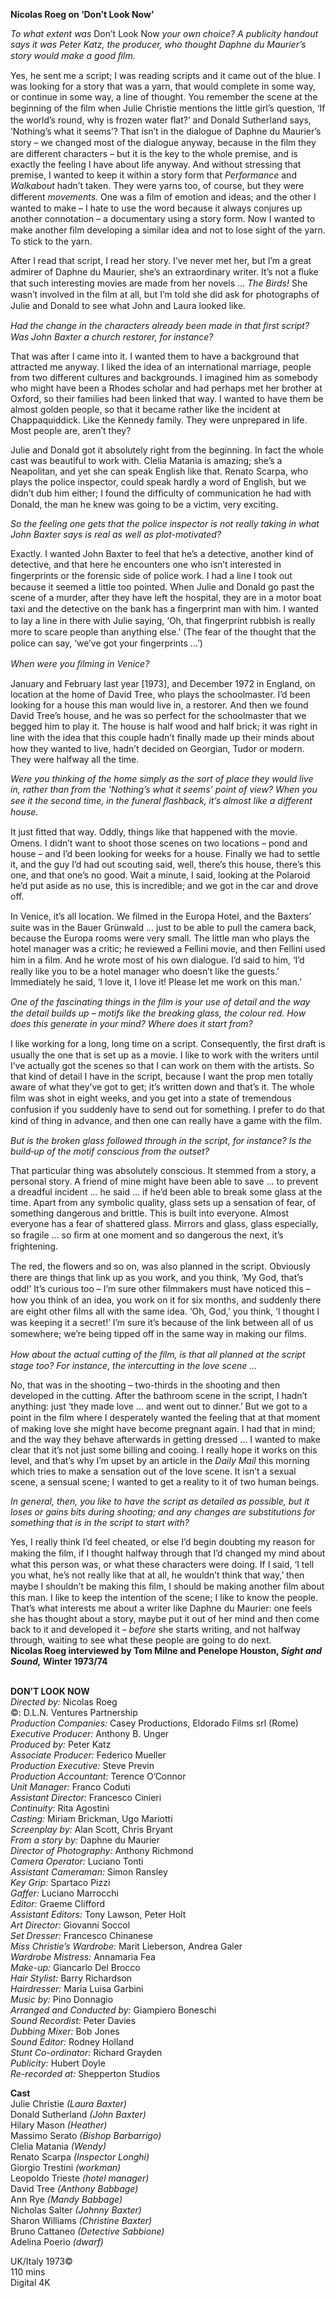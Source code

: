 
**Nicolas Roeg on ‘Don’t Look Now’**

_To what extent was_ Don’t Look Now _your own choice? A publicity handout says it was Peter Katz, the producer, who thought Daphne du Maurier’s story would make a good ﬁlm._

Yes, he sent me a script; I was reading scripts and it came out of the blue. I was looking for a story that was a yarn, that would complete in some way, or continue in some way, a line of thought. You remember the scene at the beginning of the ﬁlm when Julie Christie mentions the little girl’s question, ‘If the world’s round, why is frozen water ﬂat?’ and Donald Sutherland says, ‘Nothing’s what it seems’? That isn’t in the dialogue of Daphne du Maurier’s story – we changed most of the dialogue anyway, because in the ﬁlm they are different characters – but it is the key to the whole premise, and is exactly the feeling I have about life anyway. And without stressing that premise, I wanted to keep it within a story form that _Performance_ and _Walkabout_ hadn’t taken. They were yarns too, of course, but they were different _movements._ One was a ﬁlm of emotion and ideas; and the other I wanted to make – I hate to use the word because it always conjures up another connotation – a documentary using a story form. Now I wanted to make another ﬁlm developing a similar idea and not to lose sight of the yarn. To stick to the yarn.

After I read that script, I read her story. I’ve never met her, but I’m a great admirer of Daphne du Maurier, she’s an extraordinary writer. It’s not a ﬂuke that such interesting movies are made from her novels … _The Birds!_ She wasn’t involved in the ﬁlm at all, but I’m told she did ask for photographs of Julie and Donald to see what John and Laura looked like.

_Had the change in the characters already been made in that ﬁrst script? Was John Baxter a church restorer, for instance?_

That was after I came into it. I wanted them to have a background that attracted me anyway. I liked the idea of an international marriage, people from two different cultures and backgrounds. I imagined him as somebody who might have been a Rhodes scholar and had perhaps met her brother at Oxford, so their families had been linked that way. I wanted to have them be almost golden people, so that it became rather like the incident at Chappaquiddick. Like the Kennedy family. They were unprepared in life. Most people are, aren’t they?

Julie and Donald got it absolutely right from the beginning. In fact the whole cast was beautiful to work with. Clelia Matania is amazing; she’s a Neapolitan, and yet she can speak English like that. Renato Scarpa, who plays the police inspector, could speak hardly a word of English, but we didn’t dub him either; I found the difﬁculty of communication he had with Donald, the man he knew was going to be a victim, very exciting.

_So the feeling one gets that the police inspector is not really taking in what John Baxter says is real as well as plot-motivated?_

Exactly. I wanted John Baxter to feel that he’s a detective, another kind of detective, and that here he encounters one who isn’t interested in ﬁngerprints or the forensic side of police work. I had a line I took out because it seemed a little too pointed. When Julie and Donald go past the scene of a murder, after they have left the hospital, they are in a motor boat taxi and the detective on the bank has a ﬁngerprint man with him. I wanted to lay a line in there with Julie saying, ‘Oh, that ﬁngerprint rubbish is really more to scare people than anything else.’ (The fear of the thought that the police can say, ‘we’ve got your ﬁngerprints …’)

_When were you ﬁlming in Venice?_

January and February last year [1973], and December 1972 in England, on location at the home of David Tree, who plays the schoolmaster. I’d been looking for a house this man would live in, a restorer. And then we found David Tree’s house, and he was so perfect for the schoolmaster that we begged him to play it. The house is half wood and half brick; it was right in line with the idea that this couple hadn’t ﬁnally made up their minds about how they wanted to live, hadn’t decided on Georgian, Tudor or modern. They were halfway all the time.

_Were you thinking of the home simply as the sort of place they would live in, rather than from the ‘Nothing’s what it seems’ point of view? When you see it the second time, in the funeral ﬂashback, it’s almost like a different house._

It just ﬁtted that way. Oddly, things like that happened with the movie. Omens. I didn’t want to shoot those scenes on two locations – pond and house – and I’d been looking for weeks for a house. Finally we had to settle it, and the guy I’d had out scouting said, well, there’s this house, there’s this one, and that one’s no good. Wait a minute, I said, looking at the Polaroid he’d put aside as no use, this is incredible; and we got in the car and drove off.

In Venice, it’s all location. We ﬁlmed in the Europa Hotel, and the Baxters’ suite was in the Bauer Grünwald … just to be able to pull the camera back, because the Europa rooms were very small. The little man who plays the hotel manager was a critic; he reviewed a Fellini movie, and then Fellini used him in a ﬁlm. And he wrote most of his own dialogue. I’d said to him, ‘I’d really like you to be a hotel manager who doesn’t like the guests.’ Immediately he said, ‘I love it, I love it! Please let me work on this man.’

_One of the fascinating things in the ﬁlm is your use of detail and the way the detail builds up – motifs like the breaking glass, the colour red. How does this generate in your mind? Where does it start from?_

I like working for a long, long time on a script. Consequently, the ﬁrst draft is usually the one that is set up as a movie. I like to work with the writers until I’ve actually got the scenes so that I can work on them with the artists. So that kind of detail I have in the script, because I want the prop men totally aware of what they’ve got to get; it’s written down and that’s it. The whole ﬁlm was shot in eight weeks, and you get into a state of tremendous confusion if you suddenly have to send out for something. I prefer to do that kind of thing in advance, and then one can really have a game with the ﬁlm.

_But is the broken glass followed through in the script, for instance? Is the build‑up of the motif conscious from the outset?_

That particular thing was absolutely conscious. It stemmed from a story, a personal story. A friend of mine might have been able to save … to prevent a dreadful incident … he said … if he’d been able to break some glass at the time. Apart from any symbolic quality, glass sets up a sensation of fear, of something dangerous and brittle. This is built into everyone. Almost everyone has a fear of shattered glass. Mirrors and glass, glass especially, so fragile … so ﬁrm at one moment and so dangerous the next, it’s frightening.

The red, the ﬂowers and so on, was also planned in the script. Obviously there are things that link up as you work, and you think, ‘My God, that’s odd!’ It’s curious too – I’m sure other ﬁlmmakers must have noticed this – how you think of an idea, you work on it for six months, and suddenly there are eight other ﬁlms all with the same idea. ‘Oh, God,’ you think, ‘I thought I was keeping it a secret!’ I’m sure it’s because of the link between all of us somewhere; we’re being tipped off in the same way in making our ﬁlms.

_How about the actual cutting of the ﬁlm, is that all planned at the script stage too? For instance, the intercutting in the love scene …_

No, that was in the shooting – two-thirds in the shooting and then developed in the cutting. After the bathroom scene in the script, I hadn’t anything: just ‘they made love … and went out to dinner.’ But we got to a point in the ﬁlm where I desperately wanted the feeling that at that moment of making love she might have become pregnant again. I had that in mind; and the way they behave afterwards in getting dressed … I wanted to make clear that it’s not just some billing and cooing. I really hope it works on this level, and that’s why I’m upset by an article in the _Daily Mail_ this morning which tries to make a sensation out of the love scene. It isn’t a sexual scene, a sensual scene; I wanted to get a reality to it of two human beings.

_In general, then, you like to have the script as detailed as possible, but it loses or gains bits during shooting; and any changes are substitutions for something that is in the script to start with?_

Yes, I really think I’d feel cheated, or else I’d begin doubting my reason for making the ﬁlm, if I thought halfway through that I’d changed my mind about what this person was, or what these characters were doing. If I said, ‘I tell you what, he’s not really like that at all, he wouldn’t think that way,’ then maybe I shouldn’t be making this ﬁlm, I should be making another ﬁlm about this man. I like to keep the intention of the scene; I like to know the people. That’s what interests me about a writer like Daphne du Maurier: one feels she has thought about a story, maybe put it out of her mind and then come back to it and developed it – _before_ she starts writing, and not halfway through, waiting to see what these people are going to do next.  
**Nicolas Roeg interviewed by Tom Milne and Penelope Houston, _Sight and Sound,_ Winter 1973/74**
<br><br>

**DON’T LOOK NOW**  
_Directed by:_ Nicolas Roeg  
©: D.L.N. Ventures Partnership  
_Production Companies:_ Casey Productions, Eldorado Films srl (Rome)  
_Executive Producer:_ Anthony B. Unger  
_Produced by:_ Peter Katz  
_Associate Producer:_ Federico Mueller  
_Production Executive:_ Steve Previn  
_Production Accountant:_ Terence O’Connor  
_Unit Manager:_ Franco Coduti  
_Assistant Director:_ Francesco Cinieri  
_Continuity:_ Rita Agostini  
_Casting:_ Miriam Brickman, Ugo Mariotti  
_Screenplay by:_ Alan Scott, Chris Bryant  
_From a story by:_ Daphne du Maurier  
_Director of Photography:_ Anthony Richmond  
_Camera Operator:_ Luciano Tonti  
_Assistant Cameraman:_ Simon Ransley  
_Key Grip:_ Spartaco Pizzi  
_Gaffer:_ Luciano Marrocchi  
_Editor:_ Graeme Clifford  
_Assistant Editors:_ Tony Lawson, Peter Holt  
_Art Director:_ Giovanni Soccol  
_Set Dresser:_ Francesco Chinanese  
_Miss Christie’s Wardrobe:_ Marit Lieberson, Andrea Galer  
_Wardrobe Mistress:_ Annamaria Fea  
_Make-up:_ Giancarlo Del Brocco  
_Hair Stylist:_ Barry Richardson  
_Hairdresser:_ Maria Luisa Garbini  
_Music by:_ Pino Donnagio  
_Arranged and Conducted by:_  Giampiero Boneschi  
_Sound Recordist:_ Peter Davies  
_Dubbing Mixer:_ Bob Jones  
_Sound Editor:_ Rodney Holland  
_Stunt Co-ordinator:_ Richard Grayden  
_Publicity:_ Hubert Doyle  
_Re-recorded at:_ Shepperton Studios  

**Cast**  
Julie Christie _(Laura Baxter)_  
Donald Sutherland _(John Baxter)_  
Hilary Mason _(Heather)_  
Massimo Serato _(Bishop Barbarrigo)_  
Clelia Matania _(Wendy)_  
Renato Scarpa _(Inspector Longhi)_  
Giorgio Trestini _(workman)_  
Leopoldo Trieste _(hotel manager)_  
David Tree _(Anthony Babbage)_  
Ann Rye _(Mandy Babbage)_  
Nicholas Salter _(Johnny Baxter)_  
Sharon Williams _(Christine Baxter)_  
Bruno Cattaneo _(Detective Sabbione)_  
Adelina Poerio _(dwarf)_  

UK/Italy 1973©  
110 mins  
Digital 4K
<br><br>
<!--stackedit_data:
eyJoaXN0b3J5IjpbLTE0NzEzMDM4MzRdfQ==
-->